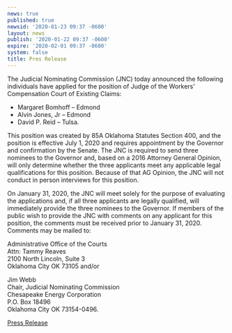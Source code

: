 ```yaml
---
news: true
published: true
newsid: '2020-01-23 09:37 -0600'
layout: news
publish: '2020-01-22 09:37 -0600'
expire: '2020-02-01 09:37 -0600'
system: false
title: Pres Release
---
```

The Judicial Nominating Commission (JNC) today announced the following individuals have applied for the position of Judge of the Workers’ Compensation Court of Existing Claims:

- Margaret Bomhoff – Edmond
- Alvin Jones, Jr – Edmond
- David P. Reid – Tulsa.

This position was created by 85A Oklahoma Statutes Section 400, and the position is effective July 1, 2020 and requires appointment by the Governor and confirmation by the Senate. The JNC is required to send three nominees to the Governor and, based on a 2016 Attorney General Opinion, will only determine whether the three applicants meet any applicable legal qualifications for this position. Because of that AG Opinion, the JNC will not conduct in person interviews for this position.

On January 31, 2020, the JNC will meet solely for the purpose of evaluating the applications and, if all three applicants are legally qualified, will immediately provide the three nominees to the Governor. If members of the public wish to provide the JNC with comments on any applicant for this position, the comments must be received prior to January 31, 2020. Comments may be mailed to:

Administrative Office of the Courts  
Attn: Tammy Reaves  
2100 North Lincoln, Suite 3  
Oklahoma City OK 73105 and/or  

Jim Webb  
Chair, Judicial Nominating Commission  
Chesapeake Energy Corporation  
P.O. Box 18496  
Oklahoma City OK 73154-0496.  

[Press Release](http://www.oscn.net/images/news/jnc-press-release-workers-comp-court-of-existing-claims.pdf)